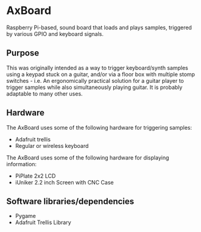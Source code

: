 # AxBoard
Raspberry Pi-based, sound board that loads and plays samples, triggered by various GPIO and keyboard signals.


## Purpose
This was originally intended as a way to trigger keyboard/synth samples using a keypad stuck on a guitar, and/or via a floor box with multiple stomp switches - i.e. An ergonomically practical solution for a guitar player to trigger samples while also simultaneously playing guitar.  It is probably adaptable to many other uses.

## Hardware
The AxBoard uses some of the following hardware for triggering samples:
* Adafruit trellis
* Regular or wireless keyboard

The AxBoard uses some of the following hardware for displaying information:
* PiPlate 2x2 LCD
* iUniker 2.2 inch Screen with CNC Case

## Software libraries/dependencies
* Pygame
* Adafruit Trellis Library

